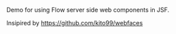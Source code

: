 Demo for using Flow server side web components in JSF.

Insipired by https://github.com/kito99/webfaces